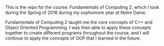 This is the repo for the course: Fundamentals of Computing 2, which I took during the Spring of
2016 during my sophomore year at Notre Dame.

Fundamentals of Computing 2 taught me the core concepts of C++ and Object Oriented Programming.
I was then able to apply these concepts together to create different programs throughout the 
course, and I will continue to apply the concepts of OOP that I learned in the future.
